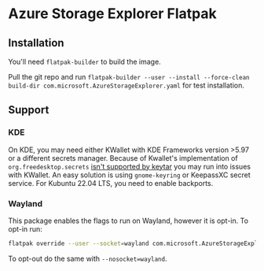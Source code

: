 # Azure Storage Explorer Flatpak

## Installation
You'll need `flatpak-builder` to build the image.

Pull the git repo and run `flatpak-builder --user --install --force-clean build-dir com.microsoft.AzureStorageExplorer.yaml` for test installation.

## Support
### KDE
On KDE, you may need either KWallet with KDE Frameworks version >5.97 or a different secrets manager. Because of Kwallet's implementation of `org.freedesktop.secrets` [isn't supported by keytar](https://github.com/atom/node-keytar/issues/74) you may run into issues with KWallet. An easy solution is using `gnome-keyring` or KeepassXC secret service. For Kubuntu 22.04 LTS, you need to enable backports.

### Wayland

This package enables the flags to run on Wayland, however it is opt-in. To opt-in run:

```sh
flatpak override --user --socket=wayland com.microsoft.AzureStorageExplorer
```

To opt-out do the same with `--nosocket=wayland`.
